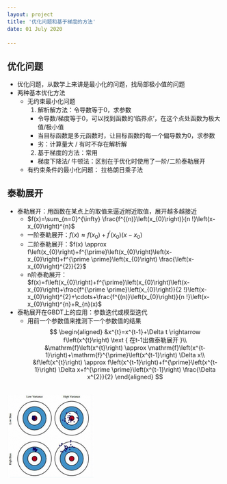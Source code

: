 ```yaml
---
layout: project
title: '优化问题和基于梯度的方法'
date: 01 July 2020

---
```

## 优化问题
- 优化问题，从数学上来讲是最小化的问题，找局部极小值的问题
- 两种基本优化方法
  - 无约束最小化问题
    1. 解析解方法：令导数等于0，求参数
      - 令导数/梯度等于0，可以找到函数的‘临界点’，在这个点处函数为极大值/极小值
      - 当目标函数是多元函数时，让目标函数的每一个偏导数为0，求参数
      - 劣：计算量大 / 有时不存在解析解
    2. 基于梯度的方法：常用
      - 梯度下降法/ 牛顿法：区别在于优化时使用了一阶/二阶泰勒展开
   - 有约束条件的最小化问题： 拉格朗日乘子法

## 泰勒展开
- 泰勒展开：用函数在某点上的取值来逼近附近取值，展开越多越接近
  - $f(x)=\sum_{n=0}^{\infty} \frac{f^{(n)}\left(x_{0}\right)}{n !}\left(x-x_{0}\right)^{n}$
  - 一阶泰勒展开：$f(x) \approx f\left(x_{0}\right)+f^{\prime}\left(x_{0}\right)\left(x-x_{0}\right)$
  - 二阶泰勒展开：$f(x) \approx f\left(x_{0}\right)+f^{\prime}\left(x_{0}\right)\left(x-x_{0}\right)+f^{\prime \prime}\left(x_{0}\right) \frac{\left(x-x_{0}\right)^{2}}{2}$
  - n阶泰勒展开：$f(x)=f\left(x_{0}\right)+f^{\prime}\left(x_{0}\right)\left(x-x_{0}\right)+\frac{f^{\prime \prime}\left(x_{0}\right)}{2 !}\left(x-x_{0}\right)^{2}+\cdots+\frac{f^{(n)}\left(x_{0}\right)}{n !}\left(x-x_{0}\right)^{n}+R_{n}(x)$
- 泰勒展开在GBDT上的应用：参数迭代或模型迭代
  - 用前一个参数值来推测下一个参数值的结果
  $$
\begin{aligned}
&x^{t}=x^{t-1}+\Delta t \rightarrow f\left(x^{t}\right) \text { 在t-1出做泰勒展开 }\\
&\mathrm{f}\left(x^{t}\right) \approx \mathrm{f}\left(x^{t-1}\right)+\mathrm{f}^{\prime}\left(x^{t-1}\right) \Delta x\\
&f\left(x^{t}\right) \approx f\left(x^{t-1}\right)+f^{\prime}\left(x^{t-1}\right) \Delta x+f^{\prime \prime}\left(x^{t-1}\right) \frac{\Delta x^{2}}{2}
\end{aligned}
$$



<br>
<img src="/assets/img/knowledge/overview/bias_variance.jpg"  width='40%'/>
<br><br>

